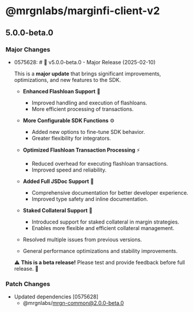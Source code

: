 # @mrgnlabs/marginfi-client-v2

## 5.0.0-beta.0

### Major Changes

- 0575628: # 🚀 v5.0.0-beta.0 - Major Release (2025-02-10)

  This is a **major update** that brings significant improvements, optimizations, and new features to the SDK.

  - **Enhanced Flashloan Support** 🏦

    - Improved handling and execution of flashloans.
    - More efficient processing of transactions.

  - **More Configurable SDK Functions** ⚙️

    - Added new options to fine-tune SDK behavior.
    - Greater flexibility for integrators.

  - **Optimized Flashloan Transaction Processing** ⚡

    - Reduced overhead for executing flashloan transactions.
    - Improved speed and reliability.

  - **Added Full JSDoc Support** 📖

    - Comprehensive documentation for better developer experience.
    - Improved type safety and inline documentation.

  - **Staked Collateral Support** 🔐

    - Introduced support for staked collateral in margin strategies.
    - Enables more flexible and efficient collateral management.

  - Resolved multiple issues from previous versions.
  - General performance optimizations and stability improvements.

  ⚠️ **This is a beta release!** Please test and provide feedback before full release. 🚀

### Patch Changes

- Updated dependencies [0575628]
  - @mrgnlabs/mrgn-common@2.0.0-beta.0
